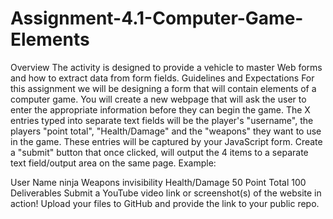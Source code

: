 # Assignment-4.1-Computer-Game-Elements
Overview
The activity is designed to provide a vehicle to master Web forms and how to extract data from form fields.
Guidelines and Expectations
For this assignment we will be designing a form that will contain elements of a computer game.
You will create a new webpage that will ask the user to enter the appropriate information before they can begin the game.
The X entries typed into separate text fields will be the player's "username", the players "point total", "Health/Damage" and the "weapons" they want to use in the game.
These entries will be captured by your JavaScript form.
Create a "submit" button that once clicked, will output the 4 items to a separate text field/output area on the same page.
Example:

User Name	ninja
Weapons	invisibility
Health/Damage	50
Point Total	100
Deliverables
Submit a YouTube video link or screenshot(s) of the website in action!
Upload your files to GitHub and provide the link to your public repo.
